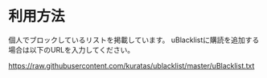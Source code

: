 # 利用方法

個人でブロックしているリストを掲載しています。
uBlacklistに購読を追加する場合は以下のURLを入力してください。

https://raw.githubusercontent.com/kuratas/ublacklist/master/uBlacklist.txt

